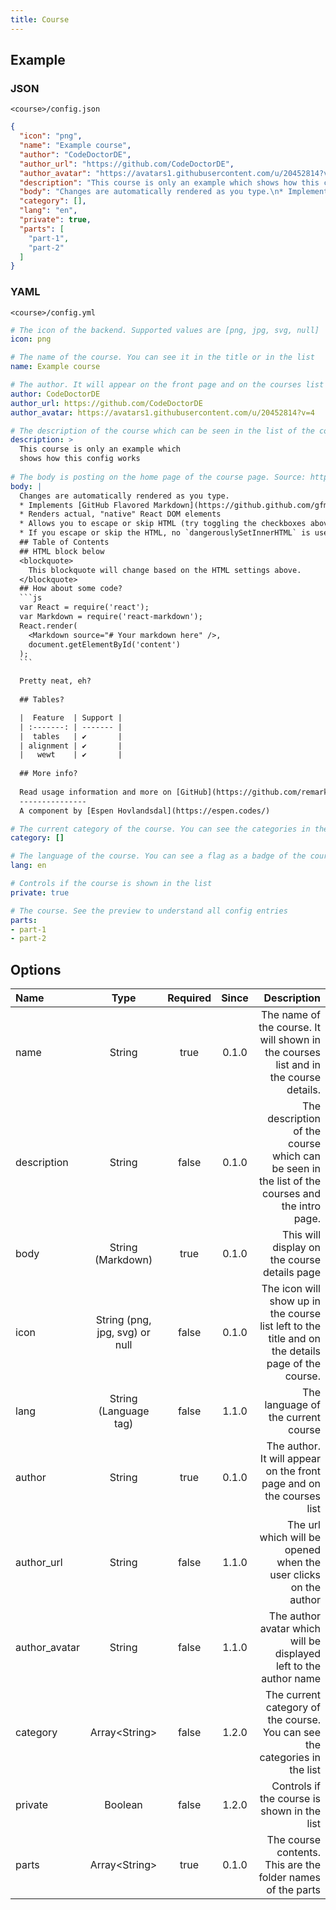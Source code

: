 ```yaml
---
title: Course
---
```


## Example

### JSON

`<course>/config.json`

````json
{
  "icon": "png",
  "name": "Example course",
  "author": "CodeDoctorDE",
  "author_url": "https://github.com/CodeDoctorDE",
  "author_avatar": "https://avatars1.githubusercontent.com/u/20452814?v=4",
  "description": "This course is only an example which shows how this config works\n",
  "body": "Changes are automatically rendered as you type.\n* Implements [GitHub Flavored Markdown](https://github.github.com/gfm/)\n* Renders actual, \"native\" React DOM elements\n* Allows you to escape or skip HTML (try toggling the checkboxes above)\n* If you escape or skip the HTML, no `dangerouslySetInnerHTML` is used! Yay!\n## Table of Contents\n## HTML block below\n<blockquote>\n  This blockquote will change based on the HTML settings above.\n</blockquote>\n## How about some code?\n```js\nvar React = require('react');\nvar Markdown = require('react-markdown');\nReact.render(\n  <Markdown source=\"# Your markdown here\" />,\n  document.getElementById('content')\n);\n```\n\nPretty neat, eh?\n\n## Tables?\n\n|  Feature  | Support |\n| :-------: | ------- |\n|  tables   | ✔       |\n| alignment | ✔       |\n|   wewt    | ✔       |\n\n## More info?\n\nRead usage information and more on [GitHub](https://github.com/remarkjs/react-markdown)\n---------------\nA component by [Espen Hovlandsdal](https://espen.codes/)\n",
  "category": [],
  "lang": "en",
  "private": true,
  "parts": [
    "part-1",
    "part-2"
  ]
}
````

### YAML

`<course>/config.yml`

````yaml
# The icon of the backend. Supported values are [png, jpg, svg, null]
icon: png

# The name of the course. You can see it in the title or in the list
name: Example course

# The author. It will appear on the front page and on the courses list
author: CodeDoctorDE
author_url: https://github.com/CodeDoctorDE
author_avatar: https://avatars1.githubusercontent.com/u/20452814?v=4

# The description of the course which can be seen in the list of the courses and the intro page.
description: >
  This course is only an example which
  shows how this config works
  
# The body is posting on the home page of the course page. Source: https://remarkjs.github.io/react-markdown/
body: |
  Changes are automatically rendered as you type.
  * Implements [GitHub Flavored Markdown](https://github.github.com/gfm/)
  * Renders actual, "native" React DOM elements
  * Allows you to escape or skip HTML (try toggling the checkboxes above)
  * If you escape or skip the HTML, no `dangerouslySetInnerHTML` is used! Yay!
  ## Table of Contents
  ## HTML block below
  <blockquote>
    This blockquote will change based on the HTML settings above.
  </blockquote>
  ## How about some code?
  ```js
  var React = require('react');
  var Markdown = require('react-markdown');
  React.render(
    <Markdown source="# Your markdown here" />,
    document.getElementById('content')
  );
  ```

  Pretty neat, eh?
 
  ## Tables?

  |  Feature  | Support |
  | :-------: | ------- |
  |  tables   | ✔       |
  | alignment | ✔       |
  |   wewt    | ✔       |
  
  ## More info?
  
  Read usage information and more on [GitHub](https://github.com/remarkjs/react-markdown)
  ---------------
  A component by [Espen Hovlandsdal](https://espen.codes/)

# The current category of the course. You can see the categories in the list
category: []

# The language of the course. You can see a flag as a badge of the course.
lang: en

# Controls if the course is shown in the list
private: true

# The course. See the preview to understand all config entries
parts:
- part-1
- part-2

````

## Options

| Name          |              Type              | Required | Since |                                                                                       Description |
| :------------ | :----------------------------: | :------: | :---: | ------------------------------------------------------------------------------------------------: |
| name          |             String             |   true   | 0.1.0 |              The name of the course. It will shown in the courses list and in the course details. |
| description   |             String             |  false   | 0.1.0 |    The description of the course which can be seen in the list of the courses and the intro page. |
| body          |       String (Markdown)        |   true   | 0.1.0 |                                                      This will display on the course details page |
| icon          | String (png, jpg, svg) or null |  false   | 0.1.0 | The icon will show up in the course list left to the title and on the details page of the course. |
| lang          |     String (Language tag)      |  false   | 1.1.0 |                                                                The language of the current course |
| author        |             String             |   true   | 0.1.0 |                              The author. It will appear on the front page and on the courses list |
| author_url    |             String             |  false   | 1.1.0 |                                   The url which will be opened when the user clicks on the author |
| author_avatar |             String             |  false   | 1.1.0 |                                 The author avatar which will be displayed left to the author name |
| category      |         Array<String\>         |  false   | 1.2.0 |                        The current category of the course. You can see the categories in the list |
| private       |            Boolean             |  false   | 1.2.0 |                                                       Controls if the course is shown in the list |
| parts         |         Array<String\>         |   true   | 0.1.0 |                                       The course contents. This are the folder names of the parts |
